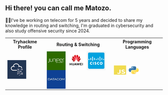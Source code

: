 ## Hi there! you can call me Matozo.

<!--
**MrN0b0dy-cyber/MrN0b0dy-cyber** is a ✨ _special_ ✨ repository because its `README.md` (this file) appears on your GitHub profile.

Here are some ideas to get you started:

- 🔭 I’m currently working on ...
- 🌱 I’m currently learning ...
- 👯 I’m looking to collaborate on ...
- 🤔 I’m looking for help with ...
- 💬 Ask me about ...
- 📫 How to reach me: ...
- 😄 Pronouns: ...
- ⚡ Fun fact: ...
-->
👨‍💻I've be working on telecom for 5 years and decided to share my knowledge in routing and switching, I'm graduated in cybersecurity and also study offensive security since 2024. 
<table>
  <tr>
    <th>Tryhackme Profile</th>
    <th>Routing & Switching</th>
    <th>Programming Languages</th>
  </tr>
  <tr>
    <td><a href="https://tryhackme.com/p/Mr.N0body" target="_blank"><img alt="JUNIPER" height="60" width="60" src="https://github.com/MrN0b0dy-cyber/MrN0b0dy-cyber/blob/main/tryhackme.jpg" target="_blank"></a></td>
    <td>
      <img align="center" alt="JUNIPER" height="60" width="60" src="https://github.com/MrN0b0dy-cyber/MrN0b0dy-cyber/blob/main/Juniperlogo.png">
      <img align="center" alt="HUAWEI" height="60" width="60" src="https://github.com/MrN0b0dy-cyber/MrN0b0dy-cyber/blob/main/Huawei.jpg">
      <img align="center" alt="CISCO" height="60" width="60" src="https://github.com/MrN0b0dy-cyber/MrN0b0dy-cyber/blob/main/CISCO.png">
      <img align="center" alt="DATACOM" height="60" width="60" src="https://github.com/MrN0b0dy-cyber/MrN0b0dy-cyber/blob/main/datacom.jpg">
    </td>
    <td>
      <img align="center" alt="Js" height="30" width="40" src="https://raw.githubusercontent.com/devicons/devicon/master/icons/javascript/javascript-plain.svg">
      <img align="center" alt="Python" height="30" width="40" src="https://raw.githubusercontent.com/devicons/devicon/master/icons/python/python-original.svg">
    </td>
  </tr>
</table>

